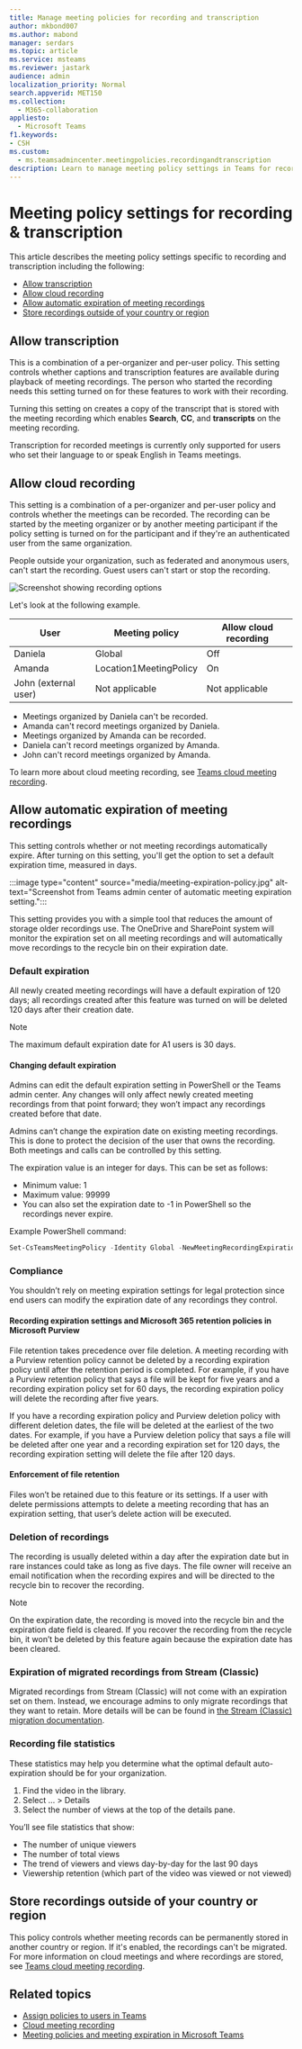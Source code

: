 ```yaml
---
title: Manage meeting policies for recording and transcription
author: mkbond007
ms.author: mabond
manager: serdars
ms.topic: article
ms.service: msteams
ms.reviewer: jastark
audience: admin
localization_priority: Normal
search.appverid: MET150
ms.collection: 
  - M365-collaboration
appliesto: 
  - Microsoft Teams
f1.keywords:
- CSH
ms.custom: 
  - ms.teamsadmincenter.meetingpolicies.recordingandtranscription
description: Learn to manage meeting policy settings in Teams for recording and transcription.
---
```


# Meeting policy settings for recording & transcription

This article describes the meeting policy settings specific to recording and transcription including the following:

- [Allow transcription](#allow-transcription)
- [Allow cloud recording](#allow-cloud-recording)
- [Allow automatic expiration of meeting recordings](#allow-automatic-expiration-of-meeting-recordings)
- [Store recordings outside of your country or region](#store-recordings-outside-of-your-country-or-region)

## Allow transcription

This is a combination of a per-organizer and per-user policy. This setting controls whether captions and transcription features are available during playback of meeting recordings. The person who started the recording needs this setting turned on for these features to work with their recording.

Turning this setting on creates a copy of the transcript that is stored with the meeting recording which enables **Search**, **CC**, and **transcripts** on the meeting recording.

Transcription for recorded meetings is currently only supported for users who set their language to or speak English in Teams meetings.

## Allow cloud recording

This setting is a combination of a per-organizer and per-user policy and controls whether the meetings can be recorded. The recording can be started by the meeting organizer or by another meeting participant if the policy setting is turned on for the participant and if they're an authenticated user from the same organization.

People outside your organization, such as federated and anonymous users, can't start the recording. Guest users can't start or stop the recording.

![Screenshot showing recording options](media/meeting-policies-recording.png)

Let's look at the following example.

|User |Meeting policy  |Allow cloud recording |
|---------|---------|---------|
|Daniela | Global   | Off |
|Amanda | Location1MeetingPolicy | On|
|John (external user) | Not applicable | Not applicable|

- Meetings organized by Daniela can't be recorded.
- Amanda can't record meetings organized by Daniela.
- Meetings organized by Amanda can be recorded.
- Daniela can't record meetings organized by Amanda.
- John can't record meetings organized by Amanda.

To learn more about cloud meeting recording, see [Teams cloud meeting recording](cloud-recording.md).

## Allow automatic expiration of meeting recordings

This setting controls whether or not meeting recordings automatically expire. After turning on this setting, you'll get the option to set a default expiration time, measured in days.

:::image type="content" source="media/meeting-expiration-policy.jpg" alt-text="Screenshot from Teams admin center of automatic meeting expiration setting.":::

This setting provides you with a simple tool that reduces the amount of storage older recordings use. The OneDrive and SharePoint system will monitor the expiration set on all meeting recordings and will automatically move recordings to the recycle bin on their expiration date.

### Default expiration

All newly created meeting recordings will have a default expiration of 120 days; all recordings created after this feature was turned on will be deleted 120 days after their creation date.

> [!NOTE]
> The maximum default expiration date for A1 users is 30 days.

#### Changing default expiration

Admins can edit the default expiration setting in PowerShell or the Teams admin center. Any changes will only affect newly created meeting recordings from that point forward; they won’t impact any recordings created before that date.

Admins can’t change the expiration date on existing meeting recordings. This is done to protect the decision of the user that owns the recording. Both meetings and calls can be controlled by this setting.

The expiration value is an integer for days.  This can be set as follows:

- Minimum value: 1
- Maximum value: 99999
- You can also set the expiration date to -1 in PowerShell so the recordings never expire.

Example PowerShell command:

```powershell
Set-CsTeamsMeetingPolicy -Identity Global -NewMeetingRecordingExpirationDays 50
```

### Compliance

You shouldn’t rely on meeting expiration settings for legal protection since end users can modify the expiration date of any recordings they control.

#### Recording expiration settings and Microsoft 365 retention policies in Microsoft Purview

File retention takes precedence over file deletion. A meeting recording with a Purview retention policy cannot be deleted by a recording expiration policy until after the retention period is completed. For example, if you have a Purview retention policy that says a file will be kept for five years and a recording expiration policy set for 60 days, the recording expiration policy will delete the recording after five years.

If you have a recording expiration policy and Purview deletion policy with different deletion dates, the file will be deleted at the earliest of the two dates. For example, if you have a Purview deletion policy that says a file will be deleted after one year and a recording expiration set for 120 days, the recording expiration setting will delete the file after 120 days.

#### Enforcement of file retention

Files won’t be retained due to this feature or its settings. If a user with delete permissions attempts to delete a meeting recording that has an expiration setting, that user’s delete action will be executed.

### Deletion of recordings

The recording is usually deleted within a day after the expiration date but in rare instances could take as long as five days. The file owner will receive an email notification when the recording expires and will be directed to the recycle bin to recover the recording.

> [!NOTE]
> On the expiration date, the recording is moved into the recycle bin and the expiration date field is cleared. If you recover the recording from the recycle bin, it won’t be deleted by this feature again because the expiration date has been cleared.

### Expiration of migrated recordings from Stream (Classic)

Migrated recordings from Stream (Classic) will not come with an expiration set on them. Instead, we encourage admins to only migrate recordings that they want to retain. More details will be can be found in [the Stream (Classic) migration documentation](/stream/streamnew/stream-classic-to-new-migration-overview).

### Recording file statistics

These statistics may help you determine what the optimal default auto-expiration should be for your organization.

1. Find the video in the library.
2. Select … > Details
3. Select the number of views at the top of the details pane.

You’ll see file statistics that show:

- The number of unique viewers
- The number of total views
- The trend of viewers and views day-by-day for the last 90 days
- Viewership retention (which part of the video was viewed or not viewed)

## Store recordings outside of your country or region

This policy controls whether meeting records can be permanently stored in another country or region. If it's enabled, the recordings can't be migrated. For more information on cloud meetings and where recordings are stored, see [Teams cloud meeting recording](cloud-recording.md).

## Related topics

- [Assign policies to users in Teams](policy-assignment-overview.md)
- [Cloud meeting recording](cloud-recording.md)
- [Meeting policies and meeting expiration in Microsoft Teams](meeting-expiration.md)
